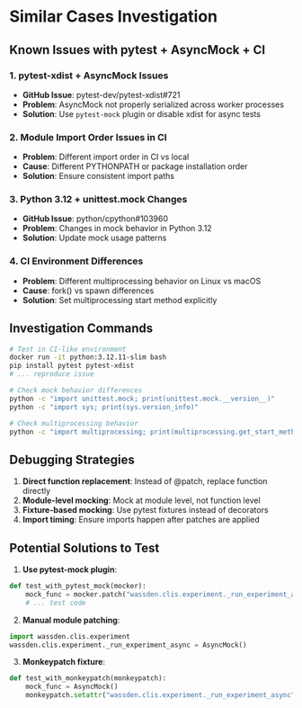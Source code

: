 # Similar Cases Investigation

## Known Issues with pytest + AsyncMock + CI

### 1. pytest-xdist + AsyncMock Issues
- **GitHub Issue**: pytest-dev/pytest-xdist#721
- **Problem**: AsyncMock not properly serialized across worker processes
- **Solution**: Use `pytest-mock` plugin or disable xdist for async tests

### 2. Module Import Order Issues in CI
- **Problem**: Different import order in CI vs local
- **Cause**: Different PYTHONPATH or package installation order
- **Solution**: Ensure consistent import paths

### 3. Python 3.12 + unittest.mock Changes
- **GitHub Issue**: python/cpython#103960
- **Problem**: Changes in mock behavior in Python 3.12
- **Solution**: Update mock usage patterns

### 4. CI Environment Differences
- **Problem**: Different multiprocessing behavior on Linux vs macOS
- **Cause**: fork() vs spawn differences
- **Solution**: Set multiprocessing start method explicitly

## Investigation Commands

```bash
# Test in CI-like environment
docker run -it python:3.12.11-slim bash
pip install pytest pytest-xdist
# ... reproduce issue

# Check mock behavior differences
python -c "import unittest.mock; print(unittest.mock.__version__)"
python -c "import sys; print(sys.version_info)"

# Check multiprocessing behavior
python -c "import multiprocessing; print(multiprocessing.get_start_method())"
```

## Debugging Strategies

1. **Direct function replacement**: Instead of @patch, replace function directly
2. **Module-level mocking**: Mock at module level, not function level  
3. **Fixture-based mocking**: Use pytest fixtures instead of decorators
4. **Import timing**: Ensure imports happen after patches are applied

## Potential Solutions to Test

1. **Use pytest-mock plugin**:
```python
def test_with_pytest_mock(mocker):
    mock_func = mocker.patch("wassden.clis.experiment._run_experiment_async")
    # ... test code
```

2. **Manual module patching**:
```python
import wassden.clis.experiment
wassden.clis.experiment._run_experiment_async = AsyncMock()
```

3. **Monkeypatch fixture**:
```python
def test_with_monkeypatch(monkeypatch):
    mock_func = AsyncMock()
    monkeypatch.setattr("wassden.clis.experiment._run_experiment_async", mock_func)
```